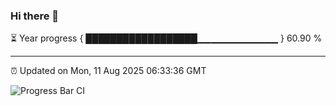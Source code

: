### Hi there 👋

⏳ Year progress { ██████████████████▁▁▁▁▁▁▁▁▁▁▁▁ } 60.90 %

---

⏰ Updated on Mon, 11 Aug 2025 06:33:36 GMT

![Progress Bar CI](https://github.com/liununu/liununu/workflows/Progress%20Bar%20CI/badge.svg)
